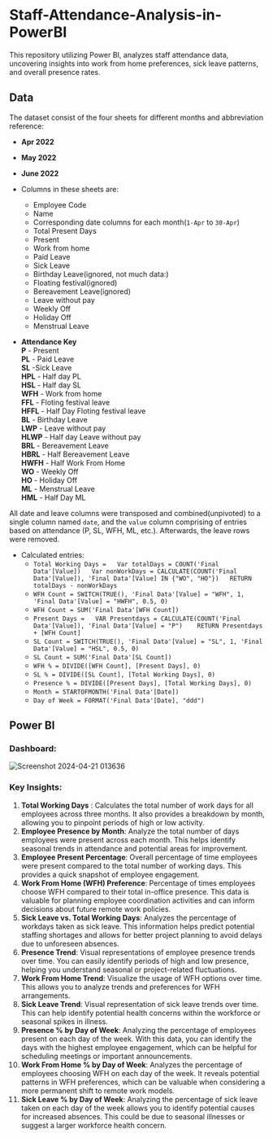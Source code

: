 # Staff-Attendance-Analysis-in-PowerBI
This repository utilizing Power BI, analyzes staff attendance data, uncovering insights into work from home preferences, sick leave patterns, and overall presence rates.


## Data
The dataset consist of the four sheets for different months and abbreviation reference:  
* **Apr 2022**   
* **May 2022**
* **June 2022**     

* Columns in these sheets are:   
  * Employee Code
  * Name 
  * Corresponding date columns for each month(`1-Apr` to `30-Apr`)
  * Total Present Days
  * Present
  * Work from home
  * Paid Leave
  * Sick Leave
  * Birthday Leave(ignored, not much data:)
  * Floating festival(ignored)
  * Bereavement Leave(ignored)
  * Leave without pay
  * Weekly Off
  * Holiday Off
  * Menstrual Leave

* **Attendance Key**   
**P** - Present  
**PL** - Paid Leave  
**SL** -Sick Leave   
**HPL** - Half day PL   
**HSL** - Half day SL  
**WFH** - Work from home   
**FFL** - Floting festival leave   
**HFFL** - Half Day Floting festival leave   
**BL** - Birthday Leave   
**LWP** - Leave without pay  
**HLWP** - Half day Leave without pay  
**BRL** - Bereavement Leave    
**HBRL** - Half Bereavement Leave  
**HWFH** - Half Work From Home  
**WO** - Weekly Off  
**HO** - Holiday Off  
**ML** - Menstrual Leave  
**HML** - Half Day ML  


All date and leave columns were transposed and combined(unpivoted) to a single column named `date`, and the `value` column comprising of entries based on attendance (P, SL, WFH, ML, etc.). Afterwards, the leave rows were removed.  



* Calculated entries:  
  * `Total Working Days =   Var totalDays = COUNT('Final Data'[Value])   Var nonWorkDays = CALCULATE(COUNT('Final Data'[Value]), 'Final Data'[Value] IN {"WO", "HO"})   RETURN totalDays - nonWorkDays`
  * `WFH Count = SWITCH(TRUE(), 'Final Data'[Value] = "WFH", 1, 'Final Data'[Value] = "HWFH", 0.5, 0)`  
  * `WFH Count = SUM('Final Data'[WFH Count])`
  * `Present Days =   VAR Presentdays = CALCULATE(COUNT('Final Data'[Value]), 'Final Data'[Value] = "P")    RETURN Presentdays + [WFH Count]`
  * `SL Count = SWITCH(TRUE(), 'Final Data'[Value] = "SL", 1, 'Final Data'[Value] = "HSL", 0.5, 0)`
  * `SL Count = SUM('Final Data'[SL Count])`
  * `WFH % = DIVIDE([WFH Count], [Present Days], 0)`
  * `SL % = DIVIDE([SL Count], [Total Working Days], 0)`
  * `Presence % = DIVIDE([Present Days], [Total Working Days], 0)`
  * `Month = STARTOFMONTH('Final Data'[Date])`
  * `Day of Week = FORMAT('Final Data'[Date], "ddd")`    






## Power BI


### Dashboard:

![Screenshot 2024-04-21 013636](https://github.com/animesshhh/Staff-Attendance-Analysis-in-PowerBI/assets/97463808/9b380e67-cda0-41a2-929e-639445cbf159)


### Key Insights:
1. **Total Working Days** : Calculates the total number of work days for all employees across three months. It also provides a breakdown by month, allowing you to pinpoint periods of high or low activity.
2. **Employee Presence by Month**:  Analyze the total number of days employees were present  across each month. This helps identify seasonal trends in attendance and potential areas for improvement.
3. **Employee Present Percentage**: Overall percentage of time employees were present compared to the total number of working days. This provides a quick snapshot of employee engagement.
4. **Work From Home (WFH) Preference**: Percentage of times employees choose WFH compared to their total in-office presence. This data is valuable for planning employee coordination activities and can inform decisions about future remote work policies.
5. **Sick Leave vs. Total Working Days**: Analyzes the percentage of workdays taken as sick leave. This information helps predict potential staffing shortages and allows for better project planning to avoid delays due to unforeseen absences.
6. **Presence Trend**: Visual representations of employee presence trends over time. You can easily identify periods of high and low presence, helping you understand seasonal or project-related fluctuations.
7. **Work From Home Trend**: Visualize the usage of WFH options over time. This allows you to analyze trends and preferences for WFH arrangements.
8. **Sick Leave Trend**: Visual representation of sick leave trends over time. This can help identify potential health concerns within the workforce or seasonal spikes in illness.
9. **Presence % by Day of Week**: Analyzing the percentage of employees present on each day of the week. With this data, you can identify the days with the highest employee engagement, which can be helpful for scheduling meetings or important announcements.
10. **Work From Home % by Day of Week**: Analyzes the percentage of employees choosing WFH on each day of the week. It reveals potential patterns in WFH preferences, which can be valuable when considering a more permanent shift to remote work models.
11. **Sick Leave % by Day of Week**: Analyzing the percentage of sick leave taken on each day of the week allows you to identify potential causes for increased absences. This could be due to seasonal illnesses or suggest a larger workforce health concern.
